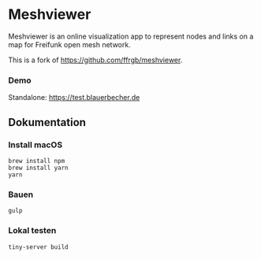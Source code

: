 # Meshviewer

Meshviewer is an online visualization app to represent nodes and links on a map for Freifunk open mesh network.

This is a fork of https://github.com/ffrgb/meshviewer.

### Demo

Standalone: https://test.blauerbecher.de

## Dokumentation
### Install macOS
```
brew install npm
brew install yarn
yarn
```
### Bauen
```
gulp
```

### Lokal testen
```
tiny-server build
```
